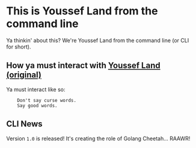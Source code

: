 # This is Youssef Land from the command line

Ya thinkin' about this? We're Youssef Land from the command line (or CLI for short).

## How ya must interact with [Youssef Land (original)](https://github.com/The-Youssef-Nasr-Company/Youssef-Land)

Ya must interact like so:
    
        Don't say curse words.
        Say good words.
## CLI News

Version `1.0` is released! It's creating the role of Golang Cheetah... RAAWR!
